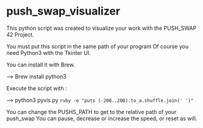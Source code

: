 # push_swap_visualizer
This python script was created to visualize your work with the PUSH_SWAP
42 Project.

You must put this script in the same path of your program
Of course you need Python3 with the Tkinter UI.

You can install it with Brew.

--> Brew install python3

Execute the script with : 

--> python3 pyvis.py `ruby -e "puts (-200..200).to_a.shuffle.join(' ')"` 

You can change the PUSHS_PATH to get to the relative path of your push_swap
You can pause, decrease or increase the speed, or reset as will.